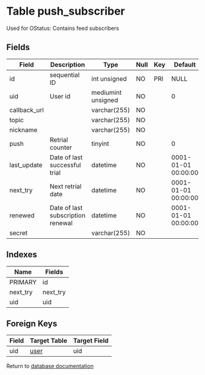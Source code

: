 Table push_subscriber
===========

Used for OStatus: Contains feed subscribers

Fields
------

| Field        | Description                       | Type               | Null | Key | Default             | Extra          |
| ------------ | --------------------------------- | ------------------ | ---- | --- | ------------------- | -------------- |
| id           | sequential ID                     | int unsigned       | NO   | PRI | NULL                | auto_increment |
| uid          | User id                           | mediumint unsigned | NO   |     | 0                   |                |
| callback_url |                                   | varchar(255)       | NO   |     |                     |                |
| topic        |                                   | varchar(255)       | NO   |     |                     |                |
| nickname     |                                   | varchar(255)       | NO   |     |                     |                |
| push         | Retrial counter                   | tinyint            | NO   |     | 0                   |                |
| last_update  | Date of last successful trial     | datetime           | NO   |     | 0001-01-01 00:00:00 |                |
| next_try     | Next retrial date                 | datetime           | NO   |     | 0001-01-01 00:00:00 |                |
| renewed      | Date of last subscription renewal | datetime           | NO   |     | 0001-01-01 00:00:00 |                |
| secret       |                                   | varchar(255)       | NO   |     |                     |                |

Indexes
------------

| Name | Fields |
|------|--------|
| PRIMARY | id |
| next_try | next_try |
| uid | uid |

Foreign Keys
------------

| Field | Target Table | Target Field |
|-------|--------------|--------------|
| uid | [user](help/database/db_user) | uid |

Return to [database documentation](help/database)

